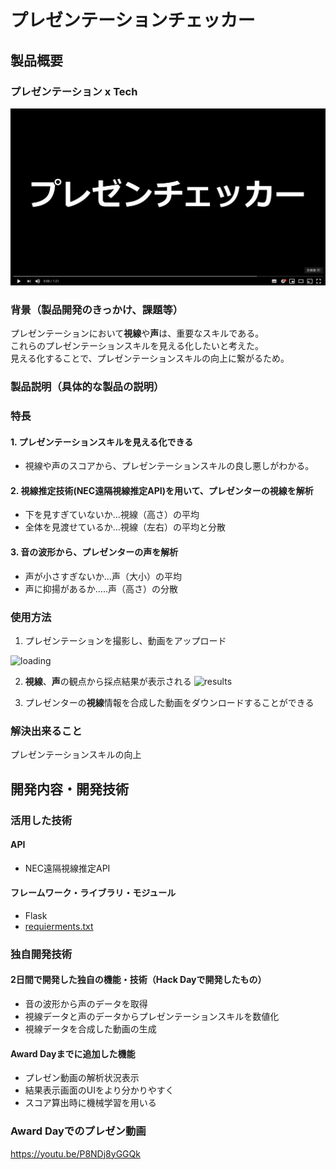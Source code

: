# プレゼンテーションチェッカー

## 製品概要
### プレゼンテーション x Tech

[![プレゼンテーションチェッカー](image.png)](https://youtu.be/P8NDj8yGGQk)

### 背景（製品開発のきっかけ、課題等）
プレゼンテーションにおいて**視線**や**声**は、重要なスキルである。  
これらのプレゼンテーションスキルを見える化したいと考えた。   
見える化することで、プレゼンテーションスキルの向上に繋がるため。

### 製品説明（具体的な製品の説明）
### 特長
#### 1. プレゼンテーションスキルを見える化できる
- 視線や声のスコアから、プレゼンテーションスキルの良し悪しがわかる。

#### 2. 視線推定技術(NEC遠隔視線推定API)を用いて、プレゼンターの視線を解析
- 下を見すぎていないか...視線（高さ）の平均
- 全体を見渡せているか...視線（左右）の平均と分散

#### 3. 音の波形から、プレゼンターの声を解析
- 声が小さすぎないか...声（大小）の平均
- 声に抑揚があるか.....声（高さ）の分散

### 使用方法
1. プレゼンテーションを撮影し、動画をアップロード
<img width="600" alt="loading" src="https://user-images.githubusercontent.com/20394831/69794748-2ce0e600-120e-11ea-8bc1-ad3cda548c90.png">


2. **視線**、**声**の観点から採点結果が表示される
![results](https://user-images.githubusercontent.com/20394831/69794722-218dba80-120e-11ea-9d69-08b2633400ae.jpg)


3. プレゼンターの**視線**情報を合成した動画をダウンロードすることができる

### 解決出来ること
プレゼンテーションスキルの向上

## 開発内容・開発技術
### 活用した技術
#### API
* NEC遠隔視線推定API

#### フレームワーク・ライブラリ・モジュール
* Flask
* [requierments.txt](https://github.com/jphacks/FK_1906/blob/master/requierments.txt)


### 独自開発技術
#### 2日間で開発した独自の機能・技術（Hack Dayで開発したもの）
* 音の波形から声のデータを取得
* 視線データと声のデータからプレゼンテーションスキルを数値化
* 視線データを合成した動画の生成

#### Award Dayまでに追加した機能
- プレゼン動画の解析状況表示
- 結果表示画面のUIをより分かりやすく
- スコア算出時に機械学習を用いる

### Award Dayでのプレゼン動画
https://youtu.be/P8NDj8yGGQk
